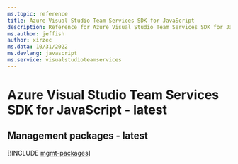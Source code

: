 ```yaml
---
ms.topic: reference
title: Azure Visual Studio Team Services SDK for JavaScript
description: Reference for Azure Visual Studio Team Services SDK for JavaScript
ms.author: jeffish
author: xirzec
ms.data: 10/31/2022
ms.devlang: javascript
ms.service: visualstudioteamservices
---
```

# Azure Visual Studio Team Services SDK for JavaScript - latest

## Management packages - latest
[!INCLUDE [mgmt-packages](visual-studio-team-services-mgmt-index.md)]